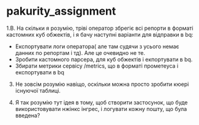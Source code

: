 # pakurity_assignment



1.B. На скільки я розумію, тріві оператор збрегіє всі репорти в форматі кастомних куб обжектів, і я бачу наступні варіанти для відправки в bq:
- Експортувати логи оператора( але там судячи з усього немає данних по репортам і тд). Але це очевидно не те.
- Зробити кастомного парсера, для куб обжектів і екпортувати в bq.
- Збирати метрики сервісу /metrics, що в форматі прометеуса і експортувати в bq
            

3. Не зовсім розумію навіщо, оскільки можна просто зробити кюері існуючої таблиці.

4. Я так розумію тут ідея в тому, щоб створити застосунок, що буде використовувати нжінкс інгрес, і логувати кожну пошту, що була введена?


